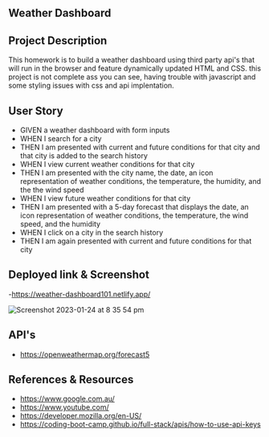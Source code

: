 Weather Dashboard
-

**Project Description**
-
This homework is to build a weather dashboard using third party api's that will run in the browser and feature dynamically updated HTML and CSS.
this project is not complete ass you can see, having trouble with javascript and some styling issues with css and api implentation.

 
**User Story**
-
- GIVEN a weather dashboard with form inputs
- WHEN I search for a city
- THEN I am presented with current and future conditions for that city and that city is added to the search history
- WHEN I view current weather conditions for that city
- THEN I am presented with the city name, the date, an icon representation of weather conditions, the temperature, the humidity, and the the wind speed
- WHEN I view future weather conditions for that city
- THEN I am presented with a 5-day forecast that displays the date, an icon representation of weather conditions, the temperature, the wind speed, and the humidity
- WHEN I click on a city in the search history
- THEN I am again presented with current and future conditions for that city

**Deployed link & Screenshot**
-
-https://weather-dashboard101.netlify.app/

![Screenshot 2023-01-24 at 8 35 54 pm](https://user-images.githubusercontent.com/118101244/214258295-89396bf4-a8b1-4800-a0f7-c2d684e493e5.png)

**API's**
-
- https://openweathermap.org/forecast5

**References & Resources**
-
- https://www.google.com.au/
- https://www.youtube.com/
- https://developer.mozilla.org/en-US/
- https://coding-boot-camp.github.io/full-stack/apis/how-to-use-api-keys



